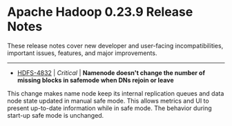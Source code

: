 
<!---
# Licensed to the Apache Software Foundation (ASF) under one
# or more contributor license agreements.  See the NOTICE file
# distributed with this work for additional information
# regarding copyright ownership.  The ASF licenses this file
# to you under the Apache License, Version 2.0 (the
# "License"); you may not use this file except in compliance
# with the License.  You may obtain a copy of the License at
#
#     http://www.apache.org/licenses/LICENSE-2.0
#
# Unless required by applicable law or agreed to in writing, software
# distributed under the License is distributed on an "AS IS" BASIS,
# WITHOUT WARRANTIES OR CONDITIONS OF ANY KIND, either express or implied.
# See the License for the specific language governing permissions and
# limitations under the License.
-->
# Apache Hadoop  0.23.9 Release Notes

These release notes cover new developer and user-facing incompatibilities, important issues, features, and major improvements.


---

* [HDFS-4832](https://issues.apache.org/jira/browse/HDFS-4832) | *Critical* | **Namenode doesn't change the number of missing blocks in safemode when DNs rejoin or leave**

This change makes name node keep its internal replication queues and data node state updated in manual safe mode. This allows metrics and UI to present up-to-date information while in safe mode. The behavior during start-up safe mode is unchanged.



